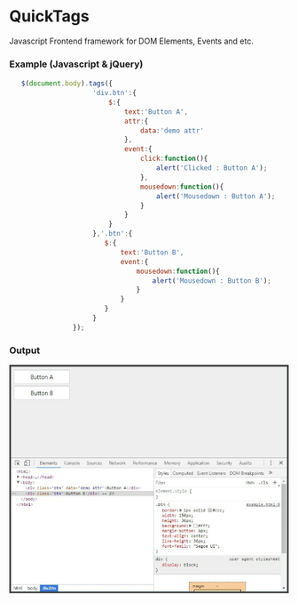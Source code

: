 # QuickTags
Javascript Frontend framework for DOM Elements, Events and etc.

### Example (Javascript & jQuery)

```javascript
   $(document.body).tags({
                     'div.btn':{
                         $:{
                             text:'Button A',
                             attr:{
                                 data:'demo attr'
                             },
                             event:{
                                 click:function(){
                                     alert('Clicked : Button A');
                                 },
                                 mousedown:function(){
                                     alert('Mousedown : Button A');
                                 }
                             }
                         }
                     },'.btn':{
                        $:{
                            text:'Button B',
                            event:{
                                mousedown:function(){
                                    alert('Mousedown : Button B');
                                }
                            }
                        }
                     }
                });
```
### Output
<img src="https://raw.githubusercontent.com/KishanV/QuickTags/master/imgs/Example.png"/>


